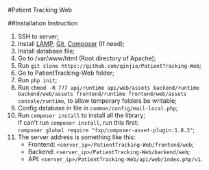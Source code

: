 #Patient Tracking Web

##Installation Instruction

1. SSH to server;
2. Install [LAMP](https://www.digitalocean.com/community/tutorials/how-to-install-linux-apache-mysql-php-lamp-stack-on-ubuntu-14-04), [Git](https://www.digitalocean.com/community/tutorials/how-to-install-git-on-ubuntu-14-04), [Composer](https://www.digitalocean.com/community/tutorials/how-to-install-and-use-composer-on-ubuntu-14-04) (If need);
3. Install database file;
4. Go to /var/www/html (Root directory of Apache);
5. Run ```git clone https://github.com/qinjie/PatientTracking-Web```;
6. Go to PatientTracking-Web folder;
7. Run ```php init```;
8. Run ```chmod -R 777 api/runtime api/web/assets backend/runtime backend/web/assets frontend/runtime frontend/web/assets console/runtime```, to allow temporary folders be writable;
9. Config database in file in ```common/config/mail-local.php```;
10. Run ```composer install``` to install all the library; <br>
    If can't run ```composer install```, run this first:<br>
	```composer global require "fxp/composer-asset-plugin:1.0.3"```;
11. The server address is something like this:
    * Frontend: ```<server_ip>/PatientTracking-Web/frontend/web```;
    * Backend: ```<server_ip>/PatientTracking-Web/backend/web```;
    * API: ```<server_ip>/PatientTracking-Web/api/web/index.php/v1```.